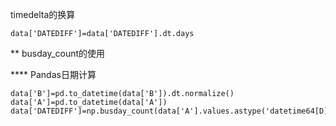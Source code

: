 timedelta的换算

    data['DATEDIFF']=data['DATEDIFF'].dt.days

** busday_count的使用

**** Pandas日期计算
    
    data['B']=pd.to_datetime(data['B']).dt.normalize()
    data['A']=pd.to_datetime(data['A'])
    data['DATEDIFF']=np.busday_count(data['A'].values.astype('datetime64[D]'),data['B'].values.astype('datetime64[D]'))
